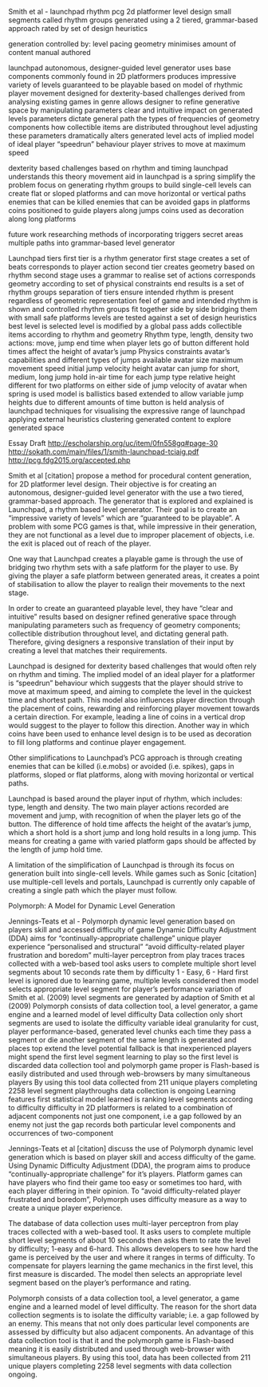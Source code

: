 Smith et al - launchpad rhythm pcg
2d platformer level design
small segments called rhythm groups
generated using a 2 tiered, grammar-based approach
rated by set of design heuristics

generation controlled by:
level pacing
geometry
minimises amount of content manual authored

launchpad
autonomous, designer-guided level generator
uses base components commonly found in 2D platformers
produces impressive variety of levels
guaranteed to be playable
based on model of rhythmic player movement
designed for dexterity-based challenges
derived from analysing existing games in genre
allows designer to refine generative space by manipulating parameters
clear and intuitive impact on generated levels
parameters dictate general path
the types of frequencies of geometry components
how collectible items are distributed throughout level
adjusting these parameters dramatically alters generated level
acts of implied model of ideal player “speedrun” behaviour
player strives to move at maximum speed

dexterity based challenges
based on rhythm and timing
launchpad understands this theory
movement aid in launchpad is a spring
simplify the problem
focus on generating rhythm groups to build single-cell levels
can create flat or sloped platforms
and can move horizontal or vertical paths
enemies that can be killed
enemies that can be avoided
gaps in platforms
coins positioned to guide players along jumps
coins used as decoration along long platforms

future work
researching methods of incorporating triggers
secret areas
multiple paths into grammar-based level generator

Launchpad tiers
first tier is a rhythm generator
first stage creates a set of beats
corresponds to player action
second tier creates geometry based on rhythm
second stage uses a grammar to realise set of actions
corresponds geometry according to set of physical constraints
end results is a set of rhythm groups
separation of tiers ensure intended rhythm is present regardless of geometric representation
feel of game and intended rhythm is shown and controlled
rhythm groups fit together side by side
bridging them with small safe platforms
levels are tested against a set of design heuristics
best level is selected
level is modified by a global pass
adds collectible items according to rhythm and geometry
Rhythm
type, length, density
two actions: move, jump
end time when player lets go of button
different hold times affect the height of avatar’s jump
Physics constraints
avatar’s capabilities and different types of jumps available
avatar size
maximum movement speed
initial jump velocity
height avatar can jump for short, medium, long jump hold
in-air time for each jump type
relative height different for two platforms on either side of jump
velocity of avatar when spring is used
model is ballistics based
extended to allow variable jump heights due to different amounts of time button is held
analysis of launchpad
techniques for visualising the expressive range of launchpad
applying external heuristics
clustering generated content to explore generated space






Essay Draft http://escholarship.org/uc/item/0fn558gq#page-30
http://sokath.com/main/files/1/smith-launchpad-tciaig.pdf
http://pcg.fdg2015.org/accepted.php


Smith et al [citation] propose a method for procedural content generation, for 2D platformer level design. Their objective is for creating an autonomous, designer-guided level generator with the use a two tiered, grammar-based approach. The generator that is explored and explained is Launchpad, a rhythm based level generator. Their goal is to create an “impressive variety of levels” which are “guaranteed to be playable”. A problem with some PCG games is that, while impressive in their generation, they are not functional as a level due to improper placement of objects, i.e. the exit is placed out of reach of the player.

One way that Launchpad creates a playable game is through the use of bridging two rhythm sets with a safe platform for the player to use. By giving the player a safe platform between generated areas, it creates a point of stabilisation to allow the player to realign their movements to the next stage.

In order to create an guaranteed playable level, they have “clear and intuitive” results based on designer refined generative space through manipulating parameters such as frequency of geometry components; collectible distribution throughout level, and dictating general path. Therefore, giving designers a responsive translation of their input by creating a level that matches their requirements.

Launchpad is designed for dexterity based challenges that would often rely on rhythm and timing. The implied model of an ideal player for a platformer is “speedrun” behaviour which suggests that the player should strive to move at maximum speed, and aiming to complete the level in the quickest time and shortest path. This model also influences player direction through the placement of coins, rewarding and reinforcing player movement towards a certain direction. For example, leading a line of coins in a vertical drop would suggest to the player to follow this direction. Another way in which coins have been used to enhance level design is to be used as decoration to fill long platforms and continue player engagement.

Other simplifications to Launchpad’s PCG approach is through creating enemies that can be killed (i.e.mobs) or avoided (i.e. spikes), gaps in platforms, sloped or flat platforms, along with moving horizontal or vertical paths.

Launchpad is based around the player input of rhythm, which includes: type, length and density. The two main player actions recorded are movement and jump, with recognition of when the player lets go of the button. The difference of hold time affects the height of the avatar’s jump, which a short hold is a short jump and long hold results in a long jump. This means for creating a game with varied platform gaps should be affected by the length of jump hold time.

A limitation of the simplification of Launchpad is through its focus on generation built into single-cell levels. While games such as Sonic [citation] use multiple-cell levels and portals, Launchpad is currently only capable of creating a single path which the player must follow.

Polymorph: A Model for Dynamic Level Generation

Jennings-Teats et al - Polymorph dynamic level generation
based on players skill and accessed difficulty of game
Dynamic Difficulty Adjustment (DDA)
aims for “continually-appropriate challenge”
unique player experience “personalised and structural”
“avoid difficulty-related player frustration and boredom”
multi-layer perceptron from play traces
traces collected with a web-based tool
asks users to complete multiple short level segments
about 10 seconds
rate them by difficulty
1 - Easy, 6 - Hard
first level is ignored due to learning game, multiple levels considered
then model selects appropriate level segment for player’s performance
variation of Smith et al. (2009)
level segments are generated by adaption of Smith et al (2009)
Polymorph
consists of data collection tool, a level generator, a game engine
and a learned model of level difficulty
Data collection
only short segments are used to isolate the difficulty variable
ideal granularity for cust, player performance-based, generated level chunks
each time they pass a segment or die
another segment of the same length is generated and places
top extend the level
potential fallback is that inexperienced players 
might spend the first level segment learning to play
so the first level is discarded
data collection tool and polymorph game proper
is Flash-based
is easily distributed and used through web-browsers
by many simultaneous players
By using this tool
data collected from 211 unique players
completing 2258 level segment playthroughs
data collection is ongoing
Learning features
first statistical model learned is ranking level segments according to difficulty
difficulty in 2D platformers is related to a combination of adjacent components
not just one component, i.e a gap followed by an enemy not just the gap
records both particular level components and occurrences of two-component










Jennings-Teats et al [citation] discuss the use of Polymorph dynamic level generation which is based on player skill and access difficulty of the game. Using Dynamic Difficulty Adjustment (DDA), the program aims to produce “continually-appropriate challenge” for it’s players. Platform games can have players who find their game too easy or sometimes too hard, with each player differing in their opinion. To “avoid difficulty-related player frustrated and boredom”, Polymorph uses difficulty measure as a way to create a unique player experience.

The database of data collection uses multi-layer perceptron from play traces collected with a web-based tool. It asks users to complete multiple short level segments of about 10 seconds then asks them to rate the level by difficulty; 1-easy and 6-hard. This allows developers to see how hard the game is perceived by the user and where it ranges in terms of difficulty. To compensate for players learning the game mechanics in the first level, this first measure is discarded. The model then selects an appropriate level segment based on the player’s performance and rating.

Polymorph consists of a data collection tool, a level generator, a game engine and a learned model of level difficulty. The reason for the short data collection segments is to isolate the difficulty variable; i.e. a gap followed by an enemy. This means that not only does particular level components are assessed by difficulty but also adjacent components. An advantage of this data collection tool is that it and the polymorph game is Flash-based meaning it is easily distributed and used through web-browser with simultaneous players. By using this tool, data has been collected from 211 unique players completing 2258 level segments with data collection ongoing.
